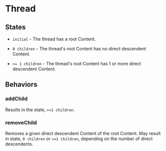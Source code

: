 # Thread

## States
* ```initial``` - 
The thread has a root Content.

* ```0 children``` -
The thread's root Content has no direct descendent Content.

* ```>= 1 children``` - 
The thread's root Content has 1 or more direct descendent Content.

## Behaviors
### addChild
Results in the state, ```>=1 children```.

### removeChild
Removes a given direct descendent Content of the root Content. May result in state, ```0 children``` or ```>=1 children```, depending on the number of direct descendents.
